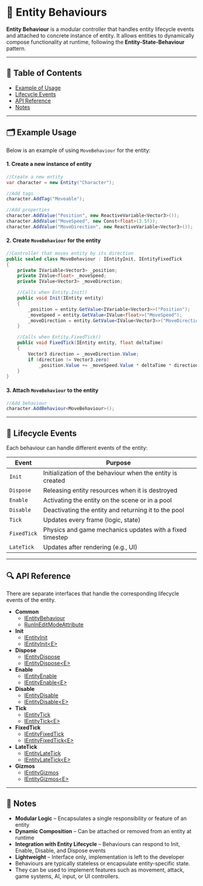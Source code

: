 # 🧩 Entity Behaviours

**Entity Behaviour** is a modular controller that handles entity lifecycle events and
attached to concrete instance of entity. It allows entities to dynamically compose functionality at runtime, following
the **Entity-State-Behaviour** pattern.

---

## 📑 Table of Contents

- [Example of Usage](#-example-of-usage)
- [Lifecycle Events](#-lifecycle-events)
- [API Reference](#-api-reference)
- [Notes](#-notes)

---

## 🗂 Example Usage

Below is an example of using `MoveBehaviour` for the entity:

#### 1. Create a new instance of entity

```csharp
//Create a new entity
var character = new Entity("Character");

//Add tags
character.AddTag("Moveable");

//Add properties
character.AddValue("Position", new ReactiveVariable<Vector3>());
character.AddValue("MoveSpeed", new Const<float>(3.5f));
character.AddValue("MoveDirection", new ReactiveVariable<Vector3>());
```

#### 2. Create `MoveBehaviour` for the entity

```csharp
//Controller that moves entity by its direction
public sealed class MoveBehaviour : IEntityInit, IEntityFixedTick
{
    private IVariable<Vector3> _position;
    private IValue<float> _moveSpeed;
    private IValue<Vector3> _moveDirection;

    //Calls when Entity.Init()
    public void Init(IEntity entity)
    {
        _position = entity.GetValue<IVariable<Vector3>>("Position");
        _moveSpeed = entity.GetValue<IValue<float>>("MoveSpeed");
        _moveDirection = entity.GetValue<IValue<Vector3>>("MoveDirection");
    }

    //Calls when Entity.FixedTick()
    public void FixedTick(IEntity entity, float deltaTime)
    {
        Vector3 direction = _moveDirection.Value;
        if (direction != Vector3.zero) 
            _position.Value += _moveSpeed.Value * deltaTime * direction;
    }
}
```

#### 3. Attach `MoveBehaviour` to the entity

```csharp
//Add behaviour
character.AddBehaviour<MoveBehaviour>();
```

---

## 🔄 Lifecycle Events

Each behaviour can handle different events of the entity:

| Event       | Purpose                                                    |
|-------------|------------------------------------------------------------|
| `Init`      | Initialization of the behaviour when the entity is created |
| `Dispose`   | Releasing entity resources when it is destroyed            |
| `Enable`    | Activating the entity on the scene or in a pool            |
| `Disable`   | Deactivating the entity and returning it to the pool       |
| `Tick`      | Updates every frame (logic, state)                         |
| `FixedTick` | Physics and game mechanics updates with a fixed timestep   |
| `LateTick`  | Updates after rendering (e.g., UI)                         |

---

## 🔍 API Reference

There are separate interfaces that handle the corresponding lifecycle events of the entity.

- **Common**
    - [IEntityBehaviour](IEntityBehaviour.md)
    - [RunInEditModeAttribute](../Attributes/RunInEditModeAttribute.md)
- **Init**
    - [IEntityInit](IEntityInit.md)
    - [IEntityInit\<E>](IEntityInit%601.md)
- **Dispose**
    - [IEntityDispose](IEntityDispose.md)
    - [IEntityDispose\<E>](IEntityDispose%601.md)
- **Enable**
    - [IEntityEnable](IEntityEnable.md)
    - [IEntityEnable\<E>](IEntityEnable%601.md)
- **Disable**
    - [IEntityDisable](IEntityDisable.md)
    - [IEntityDisable\<E>](IEntityDisable%601.md)
- **Tick**
    - [IEntityTick](IEntityTick.md)
    - [IEntityTick\<E>](IEntityTick%601.md)
- **FixedTick**
    - [IEntityFixedTick](IEntityFixedTick.md)
    - [IEntityFixedTick\<E>](IEntityFixedTick%601.md)
- **LateTick**
    - [IEntityLateTick](IEntityLateTick.md)
    - [IEntityLateTick\<E>](IEntityLateTick%601.md)
- **Gizmos**
    - [IEntityGizmos](IEntityGizmos.md)
    - [IEntityGizmos\<E>](IEntityGizmos%601.md)

<!--

<details>
  <summary><b>Common</b></summary>
  <ul>
    <li><a href="IEntityBehaviour.md">IEntityBehaviour</a></li>
    <li><a href="../Attributes/RunInEditModeAttribute.md">RunInEditModeAttribute</a></li>
  </ul>
</details>

<details>
  <summary><b>Init</b></summary>
  <ul>
    <li><a href="IEntityInit.md">IEntityInit</a></li>
    <li><a href="IEntityInit%601.md">IEntityInit&lt;E&gt;</a></li>
  </ul>
</details>

<details>
  <summary><b>Dispose</b></summary>
  <ul>
    <li><a href="IEntityDispose.md">IEntityDispose</a></li>
    <li><a href="IEntityDispose%601.md">IEntityDispose&lt;E&gt;</a></li>
  </ul>
</details>

<details>
  <summary><b>Enable</b></summary>
  <ul>
    <li><a href="IEntityEnable.md">IEntityEnable</a></li>
    <li><a href="IEntityEnable%601.md">IEntityEnable&lt;E&gt;</a></li>
  </ul>
</details>

<details>
  <summary><b>Disable</b></summary>
  <ul>
    <li><a href="IEntityDisable.md">IEntityDisable</a></li>
    <li><a href="IEntityDisable%601.md">IEntityDisable&lt;E&gt;</a></li>
  </ul>
</details>

<details>
  <summary><b>Tick</b></summary>
  <ul>
    <li><a href="IEntityTick.md">IEntityTick</a></li>
    <li><a href="IEntityTick%601.md">IEntityTick&lt;E&gt;</a></li>
  </ul>
</details>

<details>
  <summary><b>FixedTick</b></summary>
  <ul>
    <li><a href="IEntityFixedTick.md">IEntityFixedTick</a></li>
    <li><a href="IEntityFixedTick%601.md">IEntityFixedTick&lt;E&gt;</a></li>
  </ul>
</details>

<details>
  <summary><b>LateTick</b></summary>
  <ul>
    <li><a href="IEntityLateTick.md">IEntityLateTick</a></li>
    <li><a href="IEntityLateTick%601.md">IEntityLateTick&lt;E&gt;</a></li>
  </ul>
</details>

<details>
  <summary><b>Gizmos</b></summary>
  <ul>
    <li><a href="IEntityGizmos.md">IEntityGizmos</a></li>
    <li><a href="IEntityGizmos%601.md">IEntityGizmos&lt;E&gt;</a></li>
  </ul>
</details>

-->

---

## 📝 Notes

- **Modular Logic** – Encapsulates a single responsibility or feature of an entity
- **Dynamic Composition** – Can be attached or removed from an entity at runtime
- **Integration with Entity Lifecycle** – Behaviours can respond to Init, Enable, Disable, and Dispose events
- **Lightweight** – Interface only, implementation is left to the developer
- Behaviours are typically stateless or encapsulate entity-specific state.
- They can be used to implement features such as movement, attack, game systems, AI, input, or UI controllers.
